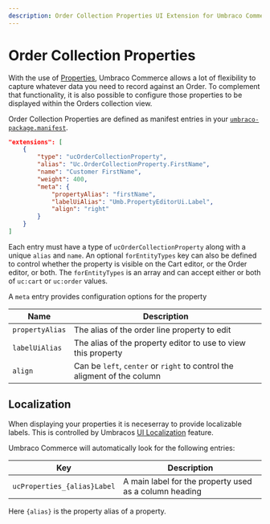 ```yaml
---
description: Order Collection Properties UI Extension for Umbraco Commerce
---
```


# Order Collection Properties
With the use of [Properties](../properties.md), Umbraco Commerce allows a lot of flexibility to capture whatever data you need to record against an Order. To complement that functionality, it is also possible to configure those properties to be displayed within the Orders collection view.

Order Collection Properties are defined as manifest entries in your [`umbraco-package.manifest`](https://docs.umbraco.com/umbraco-cms/extending/package-manifest).

```json
"extensions": [
    {
        "type": "ucOrderCollectionProperty",
        "alias": "Uc.OrderCollectionProperty.FirstName",
        "name": "Customer FirstName",
        "weight": 400,
        "meta": {
            "propertyAlias": "firstName",
            "labelUiAlias": "Umb.PropertyEditorUi.Label",
            "align": "right"
        }
    }
]
```

Each entry must have a type of `ucOrderCollectionProperty` along with a unique `alias` and `name`. An optional `forEntityTypes` key can also be defined to control whether the property is visible on the Cart editor, or the Order editor, or both. The `forEntityTypes` is an array and can accept either or both of `uc:cart` or `uc:order` values.

A `meta` entry provides configuration options for the property

| Name | Description |  
| -- | -- |
| `propertyAlias` | The alias of the order line property to edit |
| `labelUiAlias` | The alias of the property editor to use to view this property |
| `align` | Can be `left`, `center` or `right` to control the aligment of the column |

## Localization

When displaying your properties it is neceserray to provide localizable labels. This is controlled by Umbracos [UI Localization](https://docs.umbraco.com/umbraco-cms/extending/language-files/ui-localization) feature.

Umbraco Commerce will automatically look for the following entries:

| Key |  Description |
| --- | --- | 
| `ucProperties_{alias}Label` | A main label for the property used as a column heading |

Here `{alias}` is the property alias of a property.